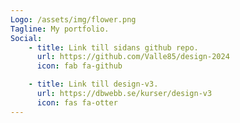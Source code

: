 ```yaml
---
Logo: /assets/img/flower.png
Tagline: My portfolio.
Social:
    - title: Link till sidans github repo.
      url: https://github.com/Valle85/design-2024
      icon: fab fa-github

    - title: Link till design-v3.
      url: https://dbwebb.se/kurser/design-v3
      icon: fas fa-otter
---
```

